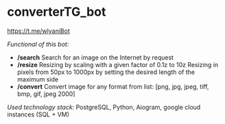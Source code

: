 # converterTG_bot
https://t.me/wlyaniBot


*Functional of this bot:*
 - **/search**
Search for an image on the Internet by request
 - **/resize**
Resizing by scaling with a given factor of 0.1z to 10z
Resizing in pixels from 50px to 1000px by setting the desired length of the maximum side
 - **/convert**
 Convert image for any format from list: [png, jpg, jpeg, tiff, bmp, gif, jpeg 2000]

*Used technology stack:*
PostgreSQL, Python, Aiogram, google cloud instances (SQL + VM)
